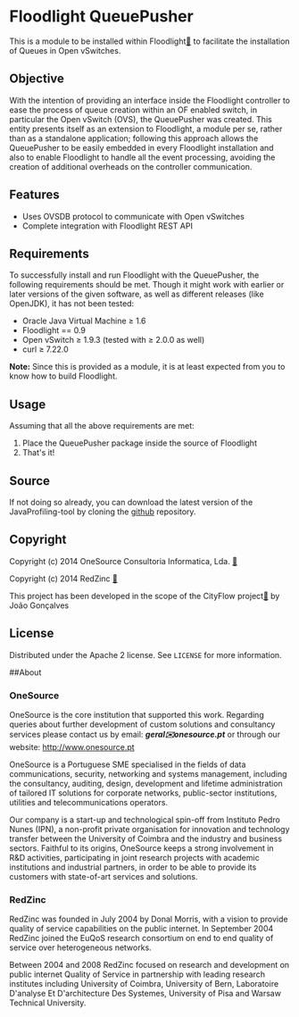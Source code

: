 # Floodlight QueuePusher

This is a module to be installed within Floodlight[🔗](http://www.projectfloodlight.org/floodlight/) to facilitate the installation of Queues in Open vSwitches.

## Objective

With the intention of providing an interface inside the Floodlight controller to ease the process of queue creation within an OF enabled switch, in particular the Open vSwitch (OVS), the QueuePusher was created. This entity presents itself as an extension to Floodlight, a module per se, rather than as a standalone application; following this approach allows the QueuePusher to be easily embedded in every Floodlight installation and also to enable Floodlight to handle all the event processing, avoiding the creation of additional overheads on the controller communication.

## Features

- Uses OVSDB protocol to communicate with Open vSwitches
- Complete integration with Floodlight REST API

## Requirements

To successfully install and run Floodlight with the QueuePusher, the following requirements should be met. Though it might work with earlier or later versions of the given software, as well as different releases (like OpenJDK), it has not been tested:

- Oracle Java Virtual Machine ≥ 1.6
- Floodlight == 0.9
- Open vSwitch ≥ 1.9.3 (tested with ≥ 2.0.0 as well)
- curl ≥ 7.22.0

**Note:** Since this is provided as a module, it is at least expected from you to know how to build Floodlight.

## Usage

Assuming that all the above requirements are met:

1. Place the QueuePusher package inside the source of Floodlight
2. That's it!

## Source

If not doing so already, you can download the latest version of the JavaProfiling-tool by cloning the [github](https://github.com/OneSourceConsult/floodlight-queuepusher) repository.

## Copyright

Copyright (c) 2014 OneSource Consultoria Informatica, Lda. [🔗](http://www.onesource.pt)

Copyright (c) 2014 RedZinc [🔗](http://www2.redzinc.net/)

This project has been developed in the scope of the CityFlow project[🔗](http://www.cityflow.eu/) by João Gonçalves

## License

Distributed under the Apache 2 license. See ``LICENSE`` for more information.

##About

### OneSource

OneSource is the core institution that supported this work. Regarding queries about further development of custom solutions and consultancy services please contact us by email: **_geral✉️onesource.pt_** or through our website: <http://www.onesource.pt>

OneSource is a Portuguese SME specialised in the fields of data communications, security, networking and systems management, including the consultancy, auditing, design, development and lifetime administration of tailored IT solutions for corporate networks, public-sector institutions, utilities and telecommunications operators.

Our company is a start-up and technological spin-off from Instituto Pedro Nunes (IPN), a non-profit private organisation for innovation and technology transfer between the University of Coimbra and the industry and business sectors. Faithful to its origins, OneSource keeps a strong involvement in R&D activities, participating in joint research projects with academic institutions and industrial partners, in order to be able to provide its customers with state-of-art services and solutions.

### RedZinc

RedZinc was founded in July 2004 by Donal Morris, with a vision to provide quality of service capabilities on the public internet. In September 2004 RedZinc joined the EuQoS research consortium on end to end quality of service over heterogeneous networks.

Between 2004 and 2008 RedZinc focused on research and development on public internet Quality of Service in partnership with leading research institutes including University of Coimbra, University of Bern, Laboratoire D'analyse Et D'architecture Des Systemes, University of Pisa and Warsaw Technical University.
